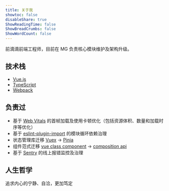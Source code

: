 ```yaml
---
title: 关于我
showtoc: false
disableShare: true
ShowReadingTime: false
ShowBreadCrumbs: false
ShowWordCount: false
---
```


前滴滴前端工程师，目前在 MG 负责核心模块维护及架构升级。

## 技术栈

- [Vue.js](https://vuejs.org/guide/introduction.html)
- [TypeScript](https://www.typescriptlang.org/)
- [Webpack](https://webpack.docschina.org/concepts/)

## 负责过

- 基于 [Web Vitals](https://web.dev/articles/vitals) 的首帧加载及使用卡顿优化（包括资源体积、数量和加载时序等优化）
- 基于 [eslint-plugin-import](https://github.com/import-js/eslint-plugin-import/blob/main/docs/rules/no-cycle.md) 的模块循环依赖治理
- 状态管理库迁移 [Vuex](https://vuex.vuejs.org/zh/) -> [Pinia](https://pinia.vuejs.org/zh/introduction.html)
- 组件范式迁移 [vue class component](https://class-component.vuejs.org/) -> [composition api](https://cn.vuejs.org/guide/extras/composition-api-faq.html)
- 基于 [Sentry](https://docs.sentry.io/platforms/javascript/guides/vue/) 的线上报错监控及治理

## 人生哲学

追求内心的宁静、自洽，更加笃定
